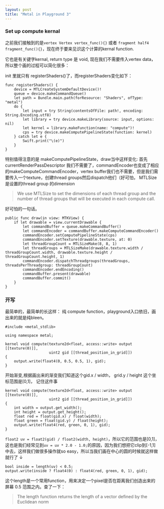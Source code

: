 ```yaml
---
layout: post
title: "Metal in Playground 3"
---
```




### Set up compute kernal

之前我们接触到的是`vertex Vertex vertex_func(){}` 或者 `fragment half4 fragment_func(){}`，现在终于要来见识这个计算的kernal function.

它也是有关键字kernal, return type 是 void, 现在我们不需要传入vertex data，所以整个画的过程可以简化很多：

init 里就只有 registerShaders()了，而registerShaders变化如下：

```
func registerShaders() {
    device = MTLCreateSystemDefaultDevice()!
    queue = device.makeCommandQueue()
    let path = Bundle.main.path(forResource: "Shaders", ofType: "metal")
    do {
        let input = try String(contentsOfFile: path!, encoding: String.Encoding.utf8)
        let library = try device.makeLibrary(source: input, options: nil)
        let kernel = library.makeFunction(name: "compute")!
        cps = try device.makeComputePipelineState(function: kernel)
    } catch let e {
        Swift.print("\(e)")
    }
}
```

特别值得注意的是 makeComputePipelineState，draw当中这样变化: 首先currentRenderPassDescriptor 我们不需要了，commandEncoder也变成了相应的makeComputeCommandEncoder，vertex buffer我们也不需要，但是我们需要传入一个texture，创建thread groups然后dispatch他们（好可怕， MTLSize 是设置的thread group 的dimension

> We use MTLSize to set the dimensions of each thread group and the number of thread groups that will be executed in each compute call.

好可怕的一句话。

```
public func draw(in view: MTKView) {
    if let drawable = view.currentDrawable {
        let commandBuffer = queue.makeCommandBuffer()
        let commandEncoder = commandBuffer.makeComputeCommandEncoder()
        commandEncoder.setComputePipelineState(cps)
        commandEncoder.setTexture(drawable.texture, at: 0)
        let threadGroupCount = MTLSizeMake(8, 8, 1)
        let threadGroups = MTLSizeMake(drawable.texture.width / threadGroupCount.width, drawable.texture.height / threadGroupCount.height, 1)
        commandEncoder.dispatchThreadgroups(threadGroups, threadsPerThreadgroup: threadGroupCount)
        commandEncoder.endEncoding()
        commandBuffer.present(drawable)
        commandBuffer.commit()
    }
}
```

### 开写

最简单的，最简单的长这样： 纯 compute function，playground入口依旧，画出来的就是纯bleen。

```
#include <metal_stdlib>

using namespace metal;

kernel void compute(texture2d<float, access::write> output [[texture(0)]],
                    uint2 gid [[thread_position_in_grid]])
{
    output.write(float4(0, 0.5, 0.5, 1), gid);
}
```

开始渐变,根据画出来的渐变我们知道这个gid.x / width， grid.y / height 这个坐标范围是[0,1]， 记住这件事

```
kernel void compute(texture2d<float, access::write> output [[texture(0)]],
                    uint2 gid [[thread_position_in_grid]])
{
    int width = output.get_width();
    int height = output.get_height();
    float red = float(gid.x) / float(width);
    float green = float(gid.y) / float(height);
    output.write(float4(red, green, 0, 1), gid);
}
```

`float2 uv = float2(gid) / float2(width, height)`，所以它的范围也是[0,1]，这也是我们经常见到`uv = uv * 2.0 - 1.0;`的原因，因为我们想把它clip到[-1,1]中去，这样我们做很多操作就so easy，所以当我们画在中心的圆的时候就这样做就行了 ↓

```
bool inside = length(uv) < 0.5;
output.write(inside ? float4(0) : float4(red, green, 0, 1), gid);
```

这个length是一个常用function，用来决定一个pixel是否在距离我们创造出来的屏幕 0.5 范围之内。查了一下：

> The length function returns the length of a vector defined by the Euclidean norm










